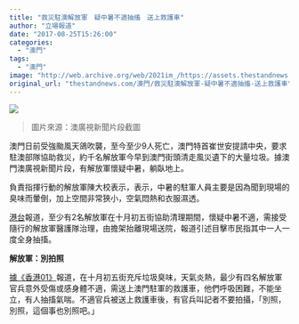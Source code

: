 ```yaml
---
title: "救災駐澳解放軍　疑中暑不適抽搐　送上救護車"
author: "立場報道"
date: "2017-08-25T15:26:00"
categories:
  - "澳門"
tags:
  - "澳門"
image: "http://web.archive.org/web/2021im_/https://assets.thestandnews.com/media/photos/army-08_YOEgf.png"
original_url: "thestandnews.com/澳門/救災駐澳解放軍-疑中暑不適抽搐-送上救護車"
---
```

![](http://web.archive.org/web/2021im_/https://assets.thestandnews.com/media/photos/army-08_YOEgf.png)
> 圖片來源：澳廣視新聞片段截圖

澳門日前受強颱風天鴿吹襲，至今至少9人死亡，澳門特首崔世安提請中央，要求駐澳部隊協助救災，約千名解放軍今早到澳門街頭清走風災遺下的大量垃圾。據澳門澳廣視新聞片段，有解放軍懷疑中暑，躺臥地上。

負責指揮行動的解放軍陳大校表示，表示，中暑的駐軍人員主要是因為聞到現場的臭味而暈倒，加上空間非常狹小，空氣悶熱和衣服濕透。

[港台](http://web.archive.org/web/20210806173104/http://news.rthk.hk/rthk/ch/component/k2/1350353-20170825.htm?spTabChangeable=0)報道，至少有2名解放軍在十月初五街協助清理期間，懷疑中暑不適，需接受隨行的解放軍醫護隊治理，由擔架抬離現場送院，報道引述目擊市民指其中一人一度全身抽搐。

**解放軍：別拍照**

[據《香港01》](http://web.archive.org/web/20210806173104/https://www.hk01.com/%E6%B8%AF%E8%81%9E/114533/-%E5%A4%A9%E9%B4%BF%E8%A5%B2%E6%BE%B3%E9%96%80-%E6%9C%89%E7%89%87-%E8%87%B3%E5%B0%914%E8%A7%A3%E6%94%BE%E8%BB%8D%E6%95%91%E7%81%BD%E4%B8%8D%E9%81%A9-%E6%8A%BD%E6%90%90%E6%B0%A3%E5%96%98%E9%9C%80%E8%BB%8D%E9%86%AB%E6%B2%BB%E7%90%86)報道，在十月初五街充斥垃圾臭味，天氣炎熱，最少有四名解放軍官兵意外受傷或感身體不適，需送上澳門駐軍的救護車，他們呼吸困難，不能坐立，有人抽搐氣喘。不適官兵被送上救護車後，有官兵叫記者不要拍攝，「別照，別照，這個事也別照吧。」